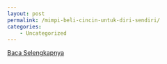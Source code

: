 ```yaml
---
layout: post
permalink: /mimpi-beli-cincin-untuk-diri-sendiri/
categories:
    - Uncategorized
---
```


[Baca Selengkapnya](/02)